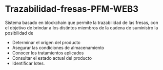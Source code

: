 # Trazabilidad-fresas-PFM-WEB3
Sistema basado en blockchain que permite la trazabilidad de las fresas, con el objetivo de brindar a los distintos miembros de la cadena de suministro la posibilidad de
- Determinar el origen del producto
- Asegurar las condiciones de almacenamiento
- Conocer los tratamientos aplicados
- Consultar el estado actual del producto
- Identificar lotes.
